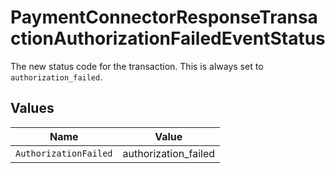 # PaymentConnectorResponseTransactionAuthorizationFailedEventStatus

The new status code for the transaction. This is always
set to `authorization_failed`.


## Values

| Name                  | Value                 |
| --------------------- | --------------------- |
| `AuthorizationFailed` | authorization_failed  |